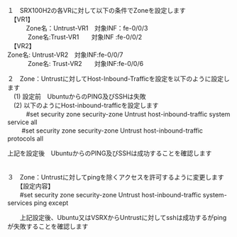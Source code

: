 １　SRX100H2の各VRに対して以下の条件でZoneを設定します<br>
　【VR1】<br>
　　　Zone名：Untrust-VR1　対象INF：fe-0/0/3<br>　　　
      Zone名:Trust-VR1　　対象INF :fe-0/0/2<br>
　【VR2】<br>
      Zone名: Untrust-VR2　対象INF:fe-0/0/7<br>　　　
      Zone名: Trust-VR2　　対象INF:fe-0/0/6<br>

２　Zone：Untrustに対してHost-Inbound-Trafficを設定を以下のように設定します<br>
　(1) 設定前　UbuntuからのPING及びSSHは失敗<br>
　(2) 以下のようにHost-inbound-trafficを設定します<br>
 　　　#set security zone security-zone Untrust host-inbound-traffic system service all<br>
  　　 #set security zone security-zone Untrust host-inbound-traffic protocols all<br>
   
   上記を設定後　UbuntuからのPING及びSSHは成功することを確認します<br>
　

３　Zone：Untrustに対してpingを除くアクセスを許可するように変更します<br>
　　【設定内容】<br>
 　　#set security zone security-zone Untrust host-inbound-traffic system-services ping except<br>
   
　　上記設定後、Ubuntu又はVSRXからUntrustに対してsshは成功するがpingが失敗することを確認します<br>　　　

